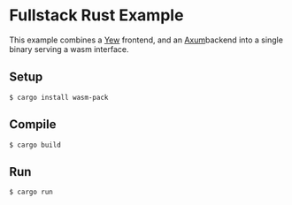 # Fullstack Rust Example

This example combines a [Yew](https://yew.rs) frontend, and an [Axum](https://docs.rs/axum)backend into a single binary serving a wasm interface.

## Setup

    $ cargo install wasm-pack

## Compile

    $ cargo build

## Run

    $ cargo run
